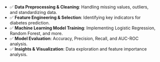- ✅ **Data Preprocessing & Cleaning**: Handling missing values, outliers, and standardizing data.
- ✅ **Feature Engineering & Selection**: Identifying key indicators for diabetes prediction.
- ✅ **Machine Learning Model Training**: Implementing Logistic Regression, Random Forest, and more.
- ✅ **Model Evaluation**: Accuracy, Precision, Recall, and AUC-ROC analysis.
- ✅ **Insights & Visualization**: Data exploration and feature importance analysis.
